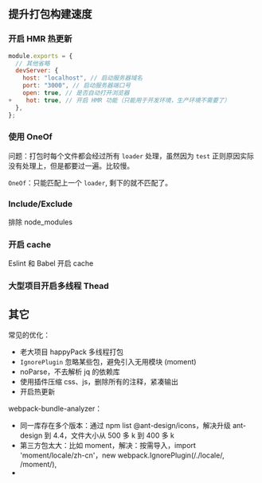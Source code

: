 
## 提升打包构建速度

### 开启 HMR 热更新

```js
module.exports = {
  // 其他省略
  devServer: {
    host: "localhost", // 启动服务器域名
    port: "3000", // 启动服务器端口号
    open: true, // 是否自动打开浏览器
+    hot: true, // 开启 HMR 功能（只能用于开发环境，生产环境不需要了）
  },
};
```

### 使用 OneOf

问题：打包时每个文件都会经过所有 `loader` 处理，虽然因为 `test` 正则原因实际没有处理上，但是都要过一遍。比较慢。

`OneOf`：只能匹配上一个 `loader`, 剩下的就不匹配了。

### Include/Exclude

排除 node_modules

### 开启 cache

 Eslint 和 Babel  开启 cache

### 大型项目开启多线程 Thead



## 其它 

常见的优化：
- 老大项目 happyPack 多线程打包
- `IgnorePlugin` 忽略某些包，避免引入无用模块 (moment)
- noParse，不去解析 jq 的依赖库
- 使用插件压缩 css、js，删除所有的注释，紧凑输出
- 开启热更新

webpack-bundle-analyzer：

- 同一库存在多个版本：通过 npm list @ant-design/icons，解决升级 ant-design 到 4.4，文件大小从 500 多 k 到 400 多 k
- 第三方包太大：比如 moment，解决：按需导入，import 'moment/locale/zh-cn'，new webpack.IgnorePlugin(/\.\/locale/, /moment/),
- 
